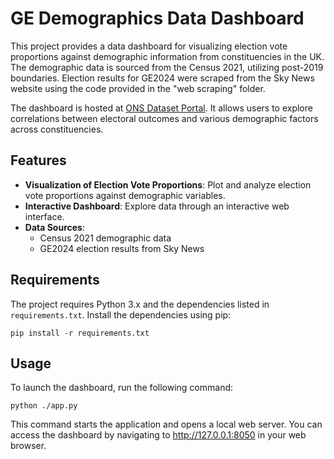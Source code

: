 # GE Demographics Data Dashboard

This project provides a data dashboard for visualizing election vote proportions against demographic information from constituencies in the UK. The demographic data is sourced from the Census 2021, utilizing post-2019 boundaries. Election results for GE2024 were scraped from the Sky News website using the code provided in the "web scraping" folder.

The dashboard is hosted at [ONS Dataset Portal](https://www.ons.gov.uk/datasets/create). It allows users to explore correlations between electoral outcomes and various demographic factors across constituencies.

## Features

- **Visualization of Election Vote Proportions**: Plot and analyze election vote proportions against demographic variables.
- **Interactive Dashboard**: Explore data through an interactive web interface.
- **Data Sources**:
  - Census 2021 demographic data
  - GE2024 election results from Sky News

## Requirements

The project requires Python 3.x and the dependencies listed in `requirements.txt`. Install the dependencies using pip:

```
pip install -r requirements.txt
```

## Usage

To launch the dashboard, run the following command:

```
python ./app.py
```

This command starts the application and opens a local web server. You can access the dashboard by navigating to http://127.0.0.1:8050 in your web browser.


